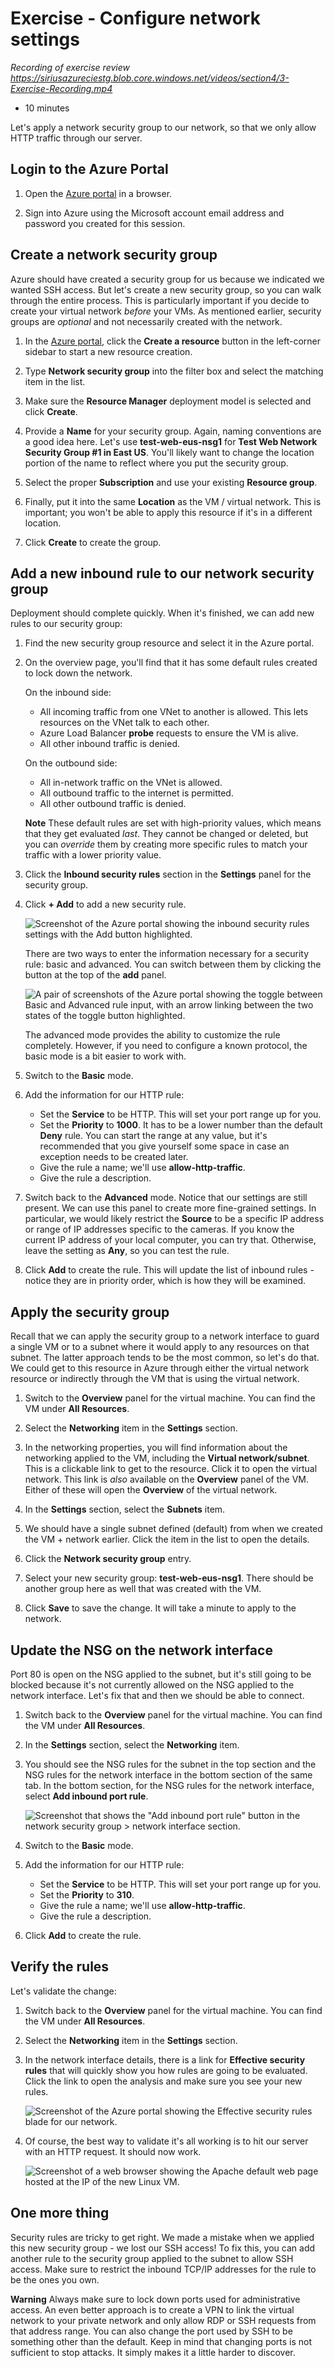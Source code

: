 # Exercise - Configure network settings

_Recording of exercise review_
_https://siriusazureciestg.blob.core.windows.net/videos/section4/3-Exercise-Recording.mp4_

* 10 minutes

Let's apply a network security group to our network, so that we only allow HTTP traffic through our server.

## Login to the Azure Portal

1. Open the [Azure portal](https://portal.azure.com) in a browser.

2. Sign into Azure using the Microsoft account email address and password you created for this session.

## Create a network security group

Azure should have created a security group for us because we indicated we wanted SSH access. But let's create a new security group, so you can walk through the entire process. This is particularly important if you decide to create your virtual network _before_ your VMs. As mentioned earlier, security groups are _optional_ and not necessarily created with the network.

1. In the [Azure portal](https://portal.azure.com/), click the **Create a resource** button in the left-corner sidebar to start a new resource creation.

2. Type **Network security group** into the filter box and select the matching item in the list.

3. Make sure the **Resource Manager** deployment model is selected and click **Create**.

4. Provide a **Name** for your security group. Again, naming conventions are a good idea here. Let's use **test-web-eus-nsg1** for **Test Web Network Security Group #1 in East US**. You'll likely want to change the location portion of the name to reflect where you put the security group.

5. Select the proper **Subscription** and use your existing **Resource group**.

6. Finally, put it into the same **Location** as the VM / virtual network. This is important; you won't be able to apply this resource if it's in a different location.

7. Click **Create** to create the group.

## Add a new inbound rule to our network security group

Deployment should complete quickly. When it's finished, we can add new rules to our security group:

1. Find the new security group resource and select it in the Azure portal.

2. On the overview page, you'll find that it has some default rules created to lock down the network.

    On the inbound side:

    * All incoming traffic from one VNet to another is allowed. This lets resources on the VNet talk to each other.
    * Azure Load Balancer **probe** requests to ensure the VM is alive.
    * All other inbound traffic is denied.

    On the outbound side:

    * All in-network traffic on the VNet is allowed.
    * All outbound traffic to the internet is permitted.
    * All other outbound traffic is denied.

    **Note**
    These default rules are set with high-priority values, which means that they get evaluated _last_. They cannot be changed or deleted, but you can _override_ them by creating more specific rules to match your traffic with a lower priority value.

3. Click the **Inbound security rules** section in the **Settings** panel for the security group.

4. Click **+ Add** to add a new security rule.

    ![Screenshot of the Azure portal showing the inbound security rules settings with the Add button highlighted.](images/confignetlinux1.png)

    There are two ways to enter the information necessary for a security rule: basic and advanced. You can switch between them by clicking the button at the top of the **add** panel.

    ![A pair of screenshots of the Azure portal showing the toggle between Basic and Advanced rule input, with an arrow linking between the two states of the toggle button highlighted.](images/confignetlinux2.png)

    The advanced mode provides the ability to customize the rule completely. However, if you need to configure a known protocol, the basic mode is a bit easier to work with.

5. Switch to the **Basic** mode.

6. Add the information for our HTTP rule:

    * Set the **Service** to be HTTP. This will set your port range up for you.
    * Set the **Priority** to **1000**. It has to be a lower number than the default **Deny** rule. You can start the range at any value, but it's recommended that you give yourself some space in case an exception needs to be created later.
    * Give the rule a name; we'll use **allow-http-traffic**.
    * Give the rule a description.
7. Switch back to the **Advanced** mode. Notice that our settings are still present. We can use this panel to create more fine-grained settings. In particular, we would likely restrict the **Source** to be a specific IP address or range of IP addresses specific to the cameras. If you know the current IP address of your local computer, you can try that. Otherwise, leave the setting as **Any**, so you can test the rule.

8. Click **Add** to create the rule. This will update the list of inbound rules - notice they are in priority order, which is how they will be examined.

## Apply the security group

Recall that we can apply the security group to a network interface to guard a single VM or to a subnet where it would apply to any resources on that subnet. The latter approach tends to be the most common, so let's do that. We could get to this resource in Azure through either the virtual network resource or indirectly through the VM that is using the virtual network.

1. Switch to the **Overview** panel for the virtual machine. You can find the VM under **All Resources**.

2. Select the **Networking** item in the **Settings** section.

3. In the networking properties, you will find information about the networking applied to the VM, including the **Virtual network/subnet**. This is a clickable link to get to the resource. Click it to open the virtual network. This link is _also_ available on the **Overview** panel of the VM. Either of these will open the **Overview** of the virtual network.

4. In the **Settings** section, select the **Subnets** item.

5. We should have a single subnet defined (default) from when we created the VM + network earlier. Click the item in the list to open the details.

6. Click the **Network security group** entry.

7. Select your new security group: **test-web-eus-nsg1**. There should be another group here as well that was created with the VM.

8. Click **Save** to save the change. It will take a minute to apply to the network.

## Update the NSG on the network interface

Port 80 is open on the NSG applied to the subnet, but it's still going to be blocked because it's not currently allowed on the NSG applied to the network interface. Let's fix that and then we should be able to connect.

1. Switch back to the **Overview** panel for the virtual machine. You can find the VM under **All Resources**.

2. In the **Settings** section, select the **Networking** item.

3. You should see the NSG rules for the subnet in the top section and the NSG rules for the network interface in the bottom section of the same tab. In the bottom section, for the NSG rules for the network interface, select **Add inbound port rule**.

    ![Screenshot that shows the "Add inbound port rule" button in the network security group > network interface section.](images/confignetlinux3.png)

4. Switch to the **Basic** mode.

5. Add the information for our HTTP rule:

    * Set the **Service** to be HTTP. This will set your port range up for you.
    * Set the **Priority** to **310**.
    * Give the rule a name; we'll use **allow-http-traffic**.
    * Give the rule a description.
6. Click **Add** to create the rule.

## Verify the rules

Let's validate the change:

1. Switch back to the **Overview** panel for the virtual machine. You can find the VM under **All Resources**.

2. Select the **Networking** item in the **Settings** section.

3. In the network interface details, there is a link for **Effective security rules** that will quickly show you how rules are going to be evaluated. Click the link to open the analysis and make sure you see your new rules.

    ![Screenshot of the Azure portal showing the Effective security rules blade for our network.](images/confignetlinux4.png)

4. Of course, the best way to validate it's all working is to hit our server with an HTTP request. It should now work.

    ![Screenshot of a web browser showing the Apache default web page hosted at the IP of the new Linux VM.](images/confignetlinux5.png)

## One more thing

Security rules are tricky to get right. We made a mistake when we applied this new security group - we lost our SSH access! To fix this, you can add another rule to the security group applied to the subnet to allow SSH access. Make sure to restrict the inbound TCP/IP addresses for the rule to be the ones you own.

**Warning**
Always make sure to lock down ports used for administrative access. An even better approach is to create a VPN to link the virtual network to your private network and only allow RDP or SSH requests from that address range. You can also change the port used by SSH to be something other than the default. Keep in mind that changing ports is not sufficient to stop attacks. It simply makes it a little harder to discover.
